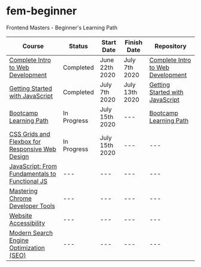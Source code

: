 # fem-beginner
Frontend Masters - Beginner's Learning Path

| Course | Status | Start Date | Finish Date | Repository
-------- | ------ | ---------- | ----------- | ----------
[Complete Intro to Web Development](https://frontendmasters.com/courses/web-development-v2/) | Completed | June 22th 2020 | July 7th 2020 | [Complete Intro to Web Development](https://github.com/iamieht/fem-beginner/tree/master/Complete_Intro_to_Web_Development)
[Getting Started with JavaScript](https://frontendmasters.com/courses/getting-started-javascript-v2/) | Completed | July 7th 2020 | July 13th 2020 | [Getting Started with JavaScript](https://github.com/iamieht/fem-beginner/tree/master/Getting_Started_with_JavaScript)
[Bootcamp Learning Path](https://frontendmasters.com/bootcamp/) | In Progress | July 15th 2020 | --- | [Bootcamp Learning Path](https://github.com/iamieht/fem-beginner/tree/master/Bootcamp_Learning_Path)
[CSS Grids and Flexbox for Responsive Web Design](https://frontendmasters.com/courses/css-grids-flexbox/) | In Progress | July 15th 2020 | --- | ---
[JavaScript: From Fundamentals to Functional JS](https://frontendmasters.com/courses/js-fundamentals-functional-v2/) | --- | --- | --- | ---
[Mastering Chrome Developer Tools](https://frontendmasters.com/courses/chrome-dev-tools-v2/) | --- | --- | --- | ---
[Website Accessibility](https://frontendmasters.com/courses/web-accessibility/) | --- | --- | --- | ---
[Modern Search Engine Optimization (SEO)](https://frontendmasters.com/courses/modern-seo/) | --- | --- | --- | ---